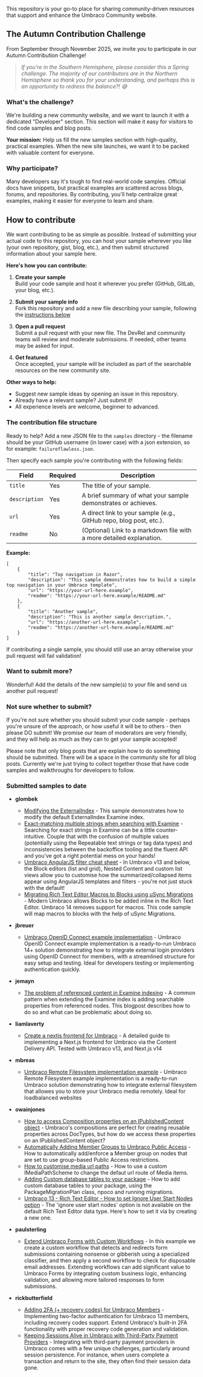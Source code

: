 This repository is your go-to place for sharing community-driven resources that support and enhance the Umbraco Community website.

## The Autumn Contribution Challenge

From September through November 2025, we invite you to participate in our Autumn Contribution Challenge!

> _If you're in the Southern Hemisphere, please consider this a Spring challenge. The majority of our contributors are in the Northern Hemisphere so thank you for your understanding, and perhaps this is an opportunity to redress the balance?! 😅_

### What's the challenge?

We're building a new community website, and we want to launch it with a dedicated "Developer" section. This section will make it easy for visitors to find code samples and blog posts.

**Your mission:** Help us fill the new samples section with high-quality, practical examples. When the new site launches, we want it to be packed with valuable content for everyone.

### Why participate?

Many developers say it's tough to find real-world code samples. Official docs have snippets, but practical examples are scattered across blogs, forums, and repositories. By contributing, you'll help centralize great examples, making it easier for everyone to learn and share.

## How to contribute

We want contributing to be as simple as possible. Instead of submitting your actual code to this repository, you can host your sample wherever you like (your own repository, gist, blog, etc.), and then submit structured information about your sample here.

**Here's how you can contribute:**

1. **Create your sample**  
    Build your code sample and host it wherever you prefer (GitHub, GitLab, your blog, etc.).

2. **Submit your sample info**  
    Fork this repository and add a new file describing your sample, following the [instructions below](#the-contribution-file-structure)

3. **Open a pull request**  
    Submit a pull request with your new file. The DevRel and community teams will review and moderate submissions. If needed, other teams may be asked for input.

4. **Get featured**  
    Once accepted, your sample will be included as part of the searchable resources on the new community site.

**Other ways to help:**
- Suggest new sample ideas by opening an issue in this repository.
- Already have a relevant sample? Just submit it!
- All experience levels are welcome, beginner to advanced.

### The contribution file structure

Ready to help? Add a new JSON file to the `samples` directory - the filename should be your GitHub username (in lower case) with a json extension, so for example: `failureflawless.json`.

Then specify each sample you're contributing with the following fields:   

| Field         | Required | Description                                                               |
|---------------|----------|---------------------------------------------------------------------------|
| `title`       | Yes      | The title of your sample.                                                 |
| `description` | Yes      | A brief summary of what your sample demonstrates or achieves.             |
| `url`         | Yes      | A direct link to your sample (e.g., GitHub repo, blog post, etc.).        |
| `readme`      | No       | (Optional) Link to a markdown file with a more detailed explanation.      |


**Example:**  

```
[
    {
        "title": "Top navigation in Razor",
        "description": "This sample demonstrates how to build a simple top navigation in your Umbraco template",
        "url": "https://your-url-here.example",
        "readme": "https://your-url-here.example/README.md"
    },
    {
        "title": "Another sample",
        "description": "This is another sample description.",
        "url": "https://another-url-here.example",
        "readme": "https://another-url-here.example/README.md"
    }
]
```

If contributing a single sample, you should still use an array otherwise your pull request will fail validation!

### Want to submit more?

Wonderful! Add the details of the new sample(s) to your file and send us another pull request!

### Not sure whether to submit?

If you're not sure whether you should submit your code sample - perhaps you're unsure of the approach, or how useful it will be to others - then please DO submit! We promise our team of moderators are very friendly, and they will help as much as they can to get your sample accepted!

Please note that only blog posts that are explain how to do something should be submitted. There will be a space in the community site for all blog posts. Currently we're just trying to collect together those that have code samples and walkthroughs for developers to follow.

### Submitted samples to date

* **glombek**
   * [Modifying the ExternalIndex](https://joe.gl/ombek/blog/you-probably-dont-need-a-custom-index/) - This sample demonstrates how to modify the default ExternalIndex Examine index.
   * [Exact-matching multiple strings when searching with Examine](https://joe.gl/ombek/blog/tag-style-exact-matching-with-examine/) - Searching for exact strings in Examine can be a little counter-intuitive. Couple that with the confusion of multiple values (potentially using the Repeatable text strings or tag data types) and inconsistencies between the backoffice tooling and the fluent API and you've got a right potential mess on your hands!
   * [Umbraco AngularJS filter cheat sheet](https://joe.gl/ombek/blog/tag-style-exact-matching-with-examine/) - In Umbraco v13 and below, the Block editors (list and grid), Nested Content and custom list views allow you to customise how the summarized/collapsed items appear using AngularJS templates and filters - you're not just stuck with the default!
   * [Migrating Rich Text Editor Macros to Blocks using uSync Migrations](https://joe.gl/ombek/blog/migrating-rte-macros/) - Modern Umbraco allows Blocks to be added inline in the Rich Text Editor. Umbraco 14 removes support for macros. This code sample will map macros to blocks with the help of uSync Migrations.

* **jbreuer**
   * [Umbraco OpenID Connect example implementation](https://github.com/jbreuer/Umbraco-OpenIdConnect-Example) - Umbraco OpenID Connect example implementation is a ready-to-run Umbraco 14+ solution demonstrating how to integrate external login providers using OpenID Connect for members, with a streamlined structure for easy setup and testing. Ideal for developers testing or implementing authentication quickly.

* **jemayn**
   * [The problem of referenced content in Examine indexing](https://dev.to/jemayn/the-problem-of-referenced-content-in-examine-indexing-umbraco-11-4355) - A common pattern when extending the Examine index is adding searchable properties from referenced nodes. This blogpost describes how to do so and what can be problematic about doing so.

* **liamlaverty**
   * [Create a nextjs frontend for Umbraco](https://www.etive-mor.com/blog/a-nextjs-frontend-for-your-umbraco-site/) - A detailed guide to implementing a Next.js frontend for Umbraco via the Content Delivery API. Tested with Umbraco v13, and Next.js v14

* **mbreas**
   * [Umbraco Remote Filesystem implementation example](https://github.com/mbreas/Umbraco-Remote-Storage) - Umbraco Remote Filesystem example implementation is a ready-to-run Umbraco solution demonstrating how to integrate external filesystem that allowes you to store your Umbraco media remotely. Ideal for loadbalanced websites

* **owainjones**
   * [How to access Composition properties on an IPublishedContent object](https://www.owainjones.dev/blog/how-to-access-composition-properties-on-an-ipublishedcontent-object/) - Umbraco's compositions are perfect for creating reusable properties across DocTypes, but how do we access these properties on an IPublishedContent object?
   * [Automatically Adding Member Groups to Umbraco Public Access](https://www.owainjones.dev/blog/automatically-adding-member-groups-to-umbraco-public-access/) - How to automatically add/enforce a Member group on nodes that are set to use group-based Public Access restrictions.
   * [How to customise media url paths](https://www.owainjones.dev/blog/how-a-custom-imediapathscheme-came-to-the-rescue-for-our-migrated-media/) - How to use a custom IMediaPathScheme to change the defaut url route of Media items.
   * [Adding Custom database tables to your package](https://forum.umbraco.com/t/best-practices-on-using-the-migrationbase-namespace/3449/2?u=owainjones.dev) - How to add custom database tables to your package, using the PackageMigrationPlan class, npoco and running migrations.
   * [Umbraco 13 - Rich Text Editor - How to set Ignore User Start Nodes option](https://www.youtube.com/watch?v=OYDxYCrTsK8) - The 'ignore user start nodes' option is not available on the default Rich Text Editor data type. Here's how to set it via by creating a new one.

* **paulsterling**
   * [Extend Umbraco Forms with Custom Workflows](https://skrift.io/issues/use-umbraco-forms-workflows-to-enhance-your-forms-functionality/) - In this example we create a custom workflow that detects and redirects form submissions containing nonsense or gibberish using a specialized classifier, and then apply a second workflow to check for disposable email addresses. Extending workflows can add significant value to Umbraco Forms by integrating custom business logic, enhancing validation, and allowing more tailored responses to form submissions.

* **rickbutterfield**
   * [Adding 2FA (+ recovery codes) for Umbraco Members](https://rickbutterfield.dev/blog/adding-2fa-plus-recovery-codes-for-umbraco-members/) - Implementing two-factor authentication for Umbraco 13 members, including recovery codes support. Extend Umbraco's built-in 2FA functionality with proper recovery code generation and validation.
   * [Keeping Sessions Alive in Umbraco with Third-Party Payment Providers](https://rickbutterfield.dev/blog/keeping-sessions-alive-in-umbraco-with-third-party-payment-providers/) - Integrating with third-party payment providers in Umbraco comes with a few unique challenges, particularly around session persistence. For instance, when users complete a transaction and return to the site, they often find their session data gone.
